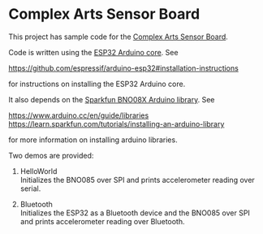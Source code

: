 # Complex Arts Sensor Board

This project has sample code for the [Complex Arts Sensor Board](http://complexarts.net/home/products:sensor_board).

Code is written using the [ESP32 Arduino core](https://github.com/espressif/arduino-esp32). See

https://github.com/espressif/arduino-esp32#installation-instructions

for instructions on installing the ESP32 Arduino core. 

It also depends on the 
[Sparkfun BNO08X Arduino library](https://github.com/sparkfun/SparkFun_BNO080_Arduino_Library). See

https://www.arduino.cc/en/guide/libraries  
https://learn.sparkfun.com/tutorials/installing-an-arduino-library

for more information on installing arduino libraries.

Two demos are provided:

1. HelloWorld  
   Initializes the BNO085 over SPI and prints accelerometer reading
   over serial.

2. Bluetooth  
   Initializes the ESP32 as a Bluetooth device and the BNO085 over SPI
   and prints accelerometer reading over Bluetooth.
